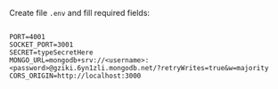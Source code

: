 Create file `.env` and fill required fields:

```

PORT=4001
SOCKET_PORT=3001
SECRET=typeSecretHere
MONGO_URL=mongodb+srv://<username>:<password>@gziki.6yn1zli.mongodb.net/?retryWrites=true&w=majority
CORS_ORIGIN=http://localhost:3000

```